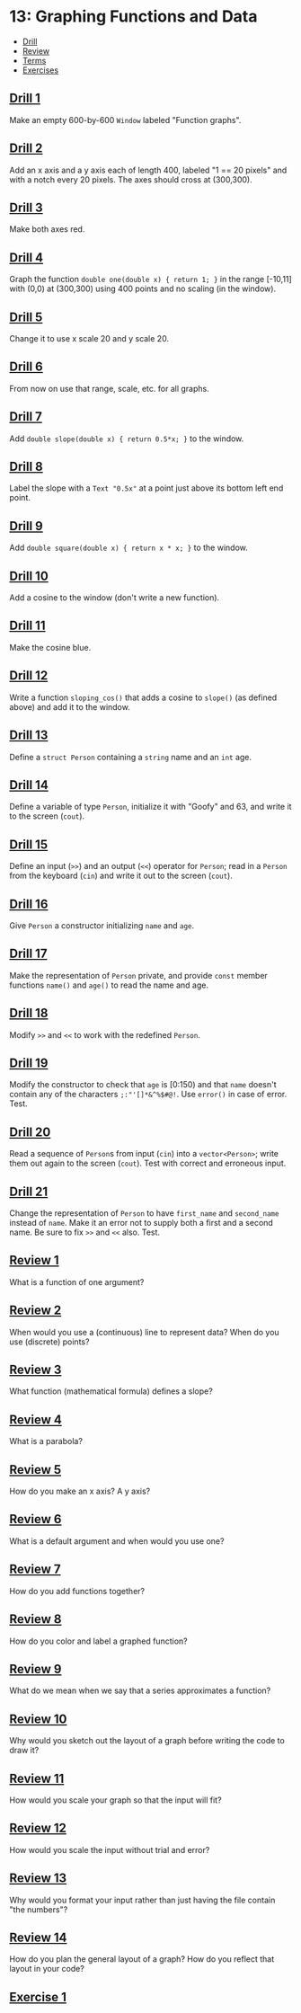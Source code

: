 # 13: Graphing Functions and Data

- [Drill](#drill-1)
- [Review](#review-1)
- [Terms](terms.txt)
- [Exercises](#exercise-1)

## [Drill 1](drill/01)
Make an empty 600-by-600 `Window` labeled "Function graphs".

## [Drill 2](drill/02)
Add an x axis and a y axis each of length 400, labeled "1 == 20 pixels" and with a notch every 20 pixels. The axes should cross at (300,300).

## [Drill 3](drill/03)
Make both axes red.

## [Drill 4](drill/04)
Graph the function `double one(double x) { return 1; }` in the range [-10,11] with (0,0) at (300,300) using 400 points and no scaling (in the window).

## [Drill 5](drill/05)
Change it to use x scale 20 and y scale 20.

## [Drill 6](drill/06)
From now on use that range, scale, etc. for all graphs.

## [Drill 7](drill/07)
Add `double slope(double x) { return 0.5*x; }` to the window.

## [Drill 8](drill/08)
Label the slope with a `Text "0.5x"` at a point just above its bottom left end point.

## [Drill 9](drill/09)
Add `double square(double x) { return x * x; }` to the window.

## [Drill 10](drill/10)
Add a cosine to the window (don't write a new function).

## [Drill 11](drill/11)
Make the cosine blue.

## [Drill 12](drill/12)
Write a function `sloping_cos()` that adds a cosine to `slope()` (as defined above) and add it to the window.

## [Drill 13](drill/13)
Define a `struct Person` containing a `string` name and an `int` age.

## [Drill 14](drill/14)
Define a variable of type `Person`, initialize it with "Goofy" and 63, and write it to the screen (`cout`).

## [Drill 15](drill/15)
Define an input (`>>`) and an output (`<<`) operator for `Person`; read in a `Person` from the keyboard (`cin`) and write it out to the screen (`cout`).

## [Drill 16](drill/16)
Give `Person` a constructor initializing `name` and `age`.

## [Drill 17](drill/17)
Make the representation of `Person` private, and provide `const` member functions `name()` and `age()` to read the name and age.

## [Drill 18](drill/18)
Modify `>>` and `<<` to work with the redefined `Person`.

## [Drill 19](drill/19)
Modify the constructor to check that `age` is [0:150) and that `name` doesn't contain any of the characters `;:"'[]*&^%$#@!`. Use `error()` in case of error. Test.

## [Drill 20](drill/20)
Read a sequence of `Person`s from input (`cin`) into a `vector<Person>`; write them out again to the screen (`cout`). Test with correct and erroneous input.

## [Drill 21](drill/21)
Change the representation of `Person` to have `first_name` and `second_name` instead of `name`. Make it an error not to supply both a first and a second name. Be sure to fix `>>` and `<<` also. Test.


## [Review 1](review/01.txt)
What is a function of one argument?

## [Review 2](review/02.txt)
When would you use a (continuous) line to represent data? When do you use (discrete) points?

## [Review 3](review/03.txt)
What function (mathematical formula) defines a slope?

## [Review 4](review/04.txt)
What is a parabola?

## [Review 5](review/05.txt)
How do you make an x axis? A y axis?

## [Review 6](review/06.txt)
What is a default argument and when would you use one?

## [Review 7](review/07.txt)
How do you add functions together?
 
## [Review 8](review/08.txt)
How do you color and label a graphed function?

## [Review 9](review/09.txt)
What do we mean when we say that a series approximates a function?

## [Review 10](review/10.txt)
Why would you sketch out the layout of a graph before writing the code to draw it?

## [Review 11](review/11.txt)
How would you scale your graph so that the input will fit?

## [Review 12](review/12.txt)
How would you scale the input without trial and error?

## [Review 13](review/13.txt)
Why would you format your input rather than just having the file contain "the numbers"?

## [Review 14](review/14.txt)
How do you plan the general layout of a graph? How do you reflect that layout in your code?

## [Exercise 1](exercise/01/01.cpp)
